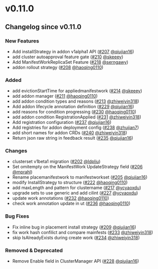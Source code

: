 # v0.11.0

## Changelog since v0.11.0

### New Features
* Add installStrategy in addon v1alpha1 API ([#207](https://github.com/open-cluster-management-io/api/pull/207) [@qiujian16](https://github.com/qiujian16))
* add cluster autoapproval feature gate ([#210](https://github.com/open-cluster-management-io/api/pull/210) [@skeeey](https://github.com/skeeey))
* Add ManifestWorkReplicaSet Feature ([#218](https://github.com/open-cluster-management-io/api/pull/218) [@serngawy](https://github.com/serngawy))
* addon rollout strategy ([#208](https://github.com/open-cluster-management-io/api/pull/208) [@haoqing0110](https://github.com/haoqing0110))

### Added
* add evictionStartTime for appliedmanifestwork ([#214](https://github.com/open-cluster-management-io/api/pull/214) [@skeeey](https://github.com/skeeey))
* add addon manager ([#211](https://github.com/open-cluster-management-io/api/pull/211) [@haoqing0110](https://github.com/haoqing0110))
* add addon condition types and reasons ([#213](https://github.com/open-cluster-management-io/api/pull/213) [@zhiweiyin318](https://github.com/zhiweiyin318))
* Add addon lifecycle annotation definition ([#229](https://github.com/open-cluster-management-io/api/pull/229) [@qiujian16](https://github.com/qiujian16))
* add reasons for condition progressing ([#230](https://github.com/open-cluster-management-io/api/pull/230) [@haoqing0110](https://github.com/haoqing0110))
* add addon condition RegistrationApplied ([#231](https://github.com/open-cluster-management-io/api/pull/231) [@zhiweiyin318](https://github.com/zhiweiyin318))
* Add registration configuration ([#237](https://github.com/open-cluster-management-io/api/pull/237) [@qiujian16](https://github.com/qiujian16))
* Add registries for addon deployment config ([#238](https://github.com/open-cluster-management-io/api/pull/238) [@zhujian7](https://github.com/zhujian7))
* add short names for addon CRDs ([#240](https://github.com/open-cluster-management-io/api/pull/240) [@zhiweiyin318](https://github.com/zhiweiyin318))
* Return json raw string in feedback result ([#235](https://github.com/open-cluster-management-io/api/pull/235) [@qiujian16](https://github.com/qiujian16))

### Changes
* clusterset v1beta1 migration ([#202](https://github.com/open-cluster-management-io/api/pull/202) [@ldpliu](https://github.com/ldpliu))
* Set omitempty on the ManifestWork UpdateStrategy field ([#206](https://github.com/open-cluster-management-io/api/pull/206) [@mprahl](https://github.com/mprahl))
* Rename placemanifestwork to manifestworkset ([#205](https://github.com/open-cluster-management-io/api/pull/205) [@qiujian16](https://github.com/qiujian16))
* modify InstallStrategy to structure ([#222](https://github.com/open-cluster-management-io/api/pull/222) [@haoqing0110](https://github.com/haoqing0110))
* add maxLength and pattern for clustername ([#217](https://github.com/open-cluster-management-io/api/pull/217) [@ycyaoxdu](https://github.com/ycyaoxdu))
* upgrade sets to use generic and add cilint ([#227](https://github.com/open-cluster-management-io/api/pull/227) [@ycyaoxdu](https://github.com/ycyaoxdu))
* update work annotations ([#232](https://github.com/open-cluster-management-io/api/pull/232) [@haoqing0110](https://github.com/haoqing0110))
* check work annotation update in ut ([#236](https://github.com/open-cluster-management-io/api/pull/236) [@haoqing0110](https://github.com/haoqing0110))

### Bug Fixes
* Fix inline bug in placement install strategy ([#209](https://github.com/open-cluster-management-io/api/pull/209) [@qiujian16](https://github.com/qiujian16))
* fix work hash confilict and compare mainfests ([#233](https://github.com/open-cluster-management-io/api/pull/233) [@zhiweiyin318](https://github.com/zhiweiyin318))
* skip IsAlreadyExists during create work ([#234](https://github.com/open-cluster-management-io/api/pull/234) [@zhiweiyin318](https://github.com/zhiweiyin318))

### Removed & Deprecated
* Remove Enable field in ClusterManager API ([#228](https://github.com/open-cluster-management-io/api/pull/228) [@qiujian16](https://github.com/qiujian16))
